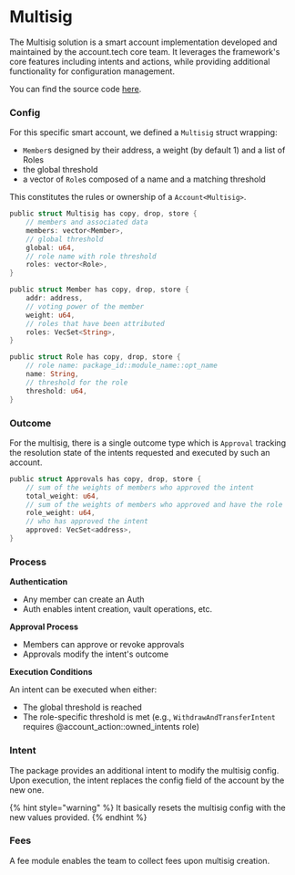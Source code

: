 # Multisig

The Multisig solution is a smart account implementation developed and maintained by the account.tech core team. It leverages the framework's core features including intents and actions, while providing additional functionality for configuration management.

You can find the source code [here](https://github.com/account-tech/move-registry/tree/main/packages/multisig).

### Config

For this specific smart account, we defined a `Multisig` struct wrapping:

* &#x20;`Member`s designed by their address, a weight (by default 1) and a list of Roles
* the global threshold&#x20;
* a vector of `Role`s composed of a name and a matching threshold

This constitutes the rules or ownership of a `Account<Multisig>`.

```rust
public struct Multisig has copy, drop, store {
    // members and associated data
    members: vector<Member>,
    // global threshold
    global: u64,
    // role name with role threshold
    roles: vector<Role>,
}

public struct Member has copy, drop, store {
    addr: address,
    // voting power of the member
    weight: u64,
    // roles that have been attributed
    roles: VecSet<String>,
}

public struct Role has copy, drop, store {
    // role name: package_id::module_name::opt_name
    name: String,
    // threshold for the role
    threshold: u64,
}
```

### Outcome

For the multisig, there is a single outcome type which is `Approval` tracking the resolution state of the intents requested and executed by such an account.&#x20;

```rust
public struct Approvals has copy, drop, store {
    // sum of the weights of members who approved the intent
    total_weight: u64,
    // sum of the weights of members who approved and have the role
    role_weight: u64, 
    // who has approved the intent
    approved: VecSet<address>,
}
```

### Process

**Authentication**

* Any member can create an Auth
* Auth enables intent creation, vault operations, etc.

**Approval Process**

* Members can approve or revoke approvals
* Approvals modify the intent's outcome

**Execution Conditions**

An intent can be executed when either:

* The global threshold is reached
* The role-specific threshold is met (e.g., `WithdrawAndTransferIntent` requires @account\_action::owned\_intents role)

### Intent

The package provides an additional intent to modify the multisig config. Upon execution, the intent replaces the config field of the account by the new one.&#x20;

{% hint style="warning" %}
It basically resets the multisig config with the new values provided.
{% endhint %}

### Fees

A fee module enables the team to collect fees upon multisig creation.
